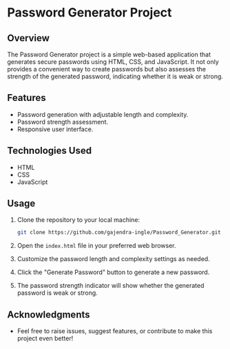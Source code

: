 # Password Generator Project

## Overview

The Password Generator project is a simple web-based application that generates secure passwords using HTML, CSS, and JavaScript. It not only provides a convenient way to create passwords but also assesses the strength of the generated password, indicating whether it is weak or strong.

## Features

- Password generation with adjustable length and complexity.
- Password strength assessment.
- Responsive user interface.

## Technologies Used

- HTML
- CSS
- JavaScript

## Usage

1. Clone the repository to your local machine:

    ```bash
    git clone https://github.com/gajendra-ingle/Password_Generator.git
    ```

2. Open the `index.html` file in your preferred web browser.

3. Customize the password length and complexity settings as needed.

4. Click the "Generate Password" button to generate a new password.

5. The password strength indicator will show whether the generated password is weak or strong.


## Acknowledgments

- Feel free to raise issues, suggest features, or contribute to make this project even better!
